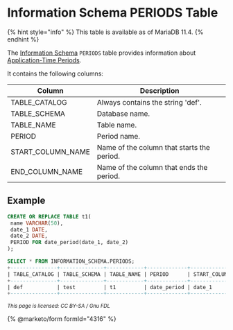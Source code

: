 # Information Schema PERIODS Table

{% hint style="info" %}
This table is available as of MariaDB 11.4.
{% endhint %}

The [Information Schema](../) `PERIODS` table provides information about [Application-Time Periods](../../../sql-structure/temporal-tables/application-time-periods.md).

It contains the following columns:

| Column              | Description                                |
| ------------------- | ------------------------------------------ |
| TABLE\_CATALOG      | Always contains the string 'def'.          |
| TABLE\_SCHEMA       | Database name.                             |
| TABLE\_NAME         | Table name.                                |
| PERIOD              | Period name.                               |
| START\_COLUMN\_NAME | Name of the column that starts the period. |
| END\_COLUMN\_NAME   | Name of the column that ends the period.   |

## Example

```sql
CREATE OR REPLACE TABLE t1(
 name VARCHAR(50), 
 date_1 DATE, 
 date_2 DATE, 
 PERIOD FOR date_period(date_1, date_2)
);

SELECT * FROM INFORMATION_SCHEMA.PERIODS;
+---------------+--------------+------------+-------------+-------------------+-----------------+
| TABLE_CATALOG | TABLE_SCHEMA | TABLE_NAME | PERIOD      | START_COLUMN_NAME | END_COLUMN_NAME |
+---------------+--------------+------------+-------------+-------------------+-----------------+
| def           | test         | t1         | date_period | date_1            | date_2          |
+---------------+--------------+------------+-------------+-------------------+-----------------+
```

<sub>_This page is licensed: CC BY-SA / Gnu FDL_</sub>

{% @marketo/form formId="4316" %}
